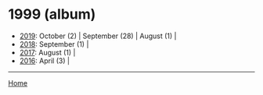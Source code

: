 # 1999 (album)

  * [2019](./1999-album-2019.md): 
      October (2) | 
      September (28) | 
      August (1) | 
  * [2018](./1999-album-2018.md): 
      September (1) | 
  * [2017](./1999-album-2017.md): 
      August (1) | 
  * [2016](./1999-album-2016.md): 
      April (3) | 

----

[Home](../)
